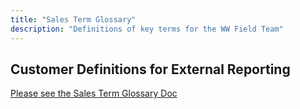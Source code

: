 ```yaml
---
title: "Sales Term Glossary"
description: "Definitions of key terms for the WW Field Team"
---
```

## Customer Definitions for External Reporting

[Please see the Sales Term Glossary Doc](https://internal.gitlab.com/handbook/sales/sales-glossary/)
